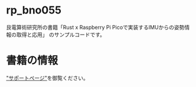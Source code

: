 # rp_bno055

艮電算術研究所の書籍「Rust x Raspberry Pi Picoで実装するIMUからの姿勢情報の取得と応用」
のサンプルコードです。

# 書籍の情報

["サポートページ"](https://ushitora.net/rust_pico_imu_book)を御覧ください。